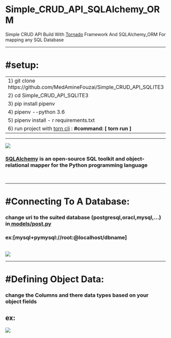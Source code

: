 # Simple_CRUD_API_SQLAlchemy_ORM
<p>Simple CRUD API  Build With  <a href="https://www.tornadoweb.org/en/stable/">Tornado</a>  Framework And SQLAlchemy_ORM  For mapping any SQL Database</p>
<hr>
<h1>#setup:</h1>
<table>
<tr>
<td> 1)  git clone https://github.com/MedAmineFouzai/Simple_CRUD_API_SQLITE3 </td>
</tr>
<tr>
<td> 2) cd Simple_CRUD_API_SQLITE3</td>
</tr>
<tr>
<td> 3) pip install pipenv</td>
</tr>
</tr>
<td> 4) pipenv --python 3.6</td>
</tr>
<tr>
<td> 5) pipenv install - r requirements.txt</td>
</tr>
<tr>
  <td>
    6) run project with <a href="https://pypi.org/project/torn/">torn cli</a> : <b>#command: [ torn run ] </b>  </td>
 </tr>
</table>
<hr>
<img src="https://github.com/MedAmineFouzai/Simple_CRUD_API_SQLAlchemy_ORM/blob/master/Captures/sqla_logo.png">
<br>
<h3><a href="https://pypi.org/project/SQLAlchemy/"> SQLAlchemy</a> is an open-source SQL toolkit and object-relational mapper for the Python programming language</h3>
<br>
<hr>
<h1>#Connecting To A Database:</h1>
<h3>change uri to the suited database (postgresql,oracl,mysql,...) in<a href="https://github.com/MedAmineFouzai/Simple_CRUD_API_SQLAlchemy_ORM/blob/master/models/post.py" > models/post.py </a>
 </h3> 
<h3>ex:[mysql+pymysql://root:@localhost/dbname]</h3>
<br>
<img src="https://github.com/MedAmineFouzai/Simple_CRUD_API_SQLAlchemy_ORM/blob/master/Captures/Capture.PNG">
<hr>
<h1>#Defining Object Data:</h1>
<h3>change the Columns and there data types based on your object fields  </h3>
<h2>ex:</h2>
<img src="https://github.com/MedAmineFouzai/Simple_CRUD_API_SQLAlchemy_ORM/blob/master/Captures/Capture2.PNG">

 
  
